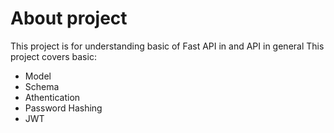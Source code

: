 # About project
This project is for understanding basic of Fast API in and API in general
This project covers basic:
- Model
- Schema
- Athentication
- Password Hashing
- JWT
